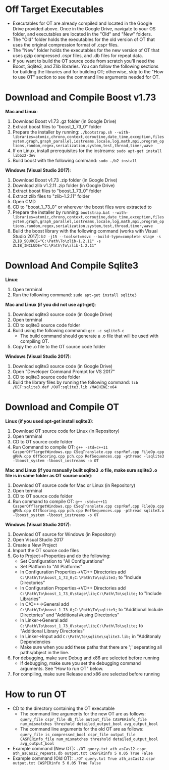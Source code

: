 # **Off Target Executables**
* Executables for OT are already compiled and located in the Google Drive provided above. Once in the Google Drive, navigate to your OS folder, and executables are located in the "Old" and "New" folders.
* The "Old" folder holds the executables for the old version of OT that uses the original compression format of .cspr files.
* The "New" folder holds the executables for the new version of OT that uses gzip compressed .cspr files, and .db files for repeat data.
* If you want to build the OT source code from scratch you'll need the Boost, Sqlite3, and Zlib libraries. You can follow the following sections for building the libraries and for building OT; otherwise, skip to the "How to use OT" section to see the command line arguments needed for OT.

# **Download and Compile Boost v1.73**

**Mac and Linux**:
1. Download Boost v1.73 .gz folder (in Google Drive)
2. Extract boost files to "boost_1_73_0" folder
3. Prepare the installer by running: `./bootstrap.sh --with-libraries=atomic,chrono,context,coroutine,date_time,exception,filesystem,graph,graph_parallel,iostreams,locale,log,math,mpi,program_options,random,regex,serialization,system,test,thread,timer,wave`
4. If on Linux, install prerequisites for the iostreams: `sudo apt-get install libbz2-dev`
5. Build boost with the following command: `sudo ./b2 install`

**Windows (Visual Studio 2017)**:
1. Download Boost v1.73 .zip folder (in Google Drive)
2. Download zlib v1.2.11 .zip folder (in Google Drive)
3. Extract boost files to "boost_1_73_0" folder
4. Extract zlib files to "zlib-1.2.11" folder
5. Open CMD
6. CD to "boost_1_73_0" or wherever the boost files were extracted to
7. Prepare the installer by running: `bootstrap.bat --with-libraries=atomic,chrono,context,coroutine,date_time,exception,filesystem,graph,graph_parallel,iostreams,locale,log,math,mpi,program_options,random,regex,serialization,system,test,thread,timer,wave`
8. Build the boost library with the following command (works with Visual Studio 2017):  `b2 -j15 --toolset=msvc --build-type=complete stage -s ZLIB_SOURCE="C:\Path\To\zlib-1.2.11" -s ZLIB_INCLUDE="C:\Path\To\zlib-1.2.11"`


# **Download And Compile Sqlite3**
**Linux**: 
1. Open terminal
2. Run the following command: `sudo apt-get install sqlite3`

**Mac and Linux (if you did not use apt-get)**:
1. Download sqlite3 source code (in Google Drive)
2. Open terminal
3. CD to sqlite3 source code folder
3. Build using the following command: `gcc -c sqlite3.c`
	* The build command should generate a .o file that will be used with compiling OT.
4. Copy the .o file to the OT source code folder

**Windows (Visual Studio 2017)**:
1. Download sqlite3 source code (in Google Drive)
2. Open "Developer Command Prompt for VS 2017"
3. CD to sqlite3 source code folder
4. Build the library files by running the following command: `lib /DEF:sqlite3.def /OUT:sqlite3.lib /MACHINE:x64`

# **Download and Compile OT**
**Linux (if you used apt-get install sqlite3)**:
1. Download OT source code for Linux (in Repository)
2. Open terminal
3. CD to OT source code folder
3. Run Command to compile OT: `g++ -std=c++11 CasperOffTargetWindows.cpp CSeqTranslate.cpp csprRef.cpp FileOp.cpp gRNA.cpp OffScoring.cpp pch.cpp RefSequences.cpp -pthread -lsqlite3 -lboost_system -lboost_iostreams -o OT`

**Mac and Linux (if you manually built sqlite3 .o file, make sure sqlite3 .o file is in same folder as OT source code)**:
1. Download OT source code for Mac or Linux (in Repository)
2. Open terminal
3. CD to OT source code folder
3. Run command to compile OT: `g++ -std=c++11 CasperOffTargetWindows.cpp CSeqTranslate.cpp csprRef.cpp FileOp.cpp gRNA.cpp OffScoring.cpp pch.cpp RefSequences.cpp -pthread sqlite3.o -lboost_system -lboost_iostreams -o OT`

**Windows (Visual Studio 2017)**:
1. Download OT source for Windows (in Repository)
2. Open Visual Studio 2017
3. Create a New Project
4. Import the OT source code files
5. Go to Project->Properties and do the following:
	* Set Configuration to "All Configurations"
	* Set Platform to "All Platforms"
	* In Configuration Properties->VC++ Directories add `C:\Path\To\boost_1_73_0;C:\Path\To\sqlite3;` to "Include Directories"
	* In Configuration Properties->VC++ Directories add `C:\Path\To\boost_1_73_0\stage\lib;C:\Path\To\sqlite;` to "Include Libraries"
	* In C/C++->General add `C:\Path\To\boost_1_73_0;C:\Path\To\sqlite3;` to "Additional Include Directories" and "Additional #using Directories"
	* In Linker->General add `C:\Path\To\boost_1_73_0\stage\lib;C:\Path\To\sqlite;` to "Additional Library Directories"
	* In Linker->Input add `C:\Path\To\sqlite\sqlite3.lib;` in "Additonaly Dependencies
	* Make sure when you add these paths that there are ';' seperating all paths/object in the line.
6. For debugging, make sure Debug and x86 are selected before running
	* If debugging, make sure you set the debugging command arguments. See "How to run OT" below.
7. For compiling, make sure Release and x86 are selected before running
	

# **How to run OT**
* CD to the directory containing the OT executable
	* The command line arguments for the new OT are as follows: `query_file cspr_file db_file output_file CASPERinfo_file num_mismatches threshold detailed_output_bool avg_output_bool`
	* The command line arguments for the old OT are as follows: `query_file is_compressed_bool cspr_file output_file CASPERinfo_file num_mismatches threshold detailed_output_bool avg_output_bool`
* Example command (New OT): `./OT query.txt ath_asCas12.cspr ath_asCas12_repeats.db output.txt CASPERinfo 5 0.05 True False`
* Example command (Old OT): `./OT query.txt True ath_asCas12.cspr output.txt CASPERinfo 5 0.05 True False`
